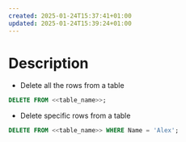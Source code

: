 ```yaml
---
created: 2025-01-24T15:37:41+01:00
updated: 2025-01-24T15:39:24+01:00
---
```

# Description
- Delete all the rows from a table
```sql
DELETE FROM <<table_name>>;
```
- Delete specific rows from a table
```sql
DELETE FROM <<table_name>> WHERE Name = 'Alex';
```